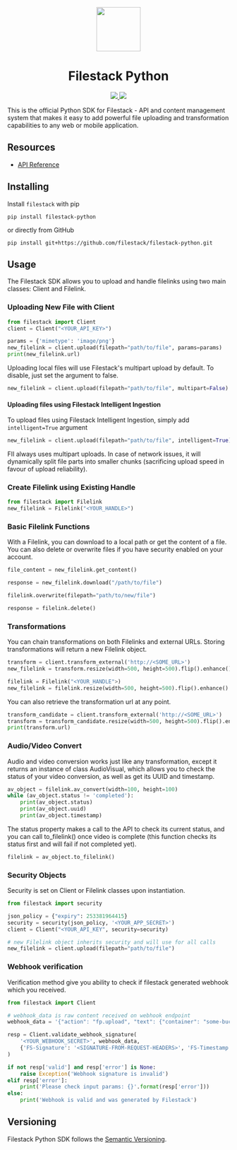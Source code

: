 <p align="center"><img src="logo.svg" align="center" width="100"/></p>
<h1 align="center">Filestack Python</h1>
<p align="center">
  <a href="http://travis-ci.org/filestack/filestack-python">
    <img src="https://img.shields.io/travis/filestack/filestack-python.svg">
  </a>
  <a href="https://pypi.python.org/pypi/filestack-python/2.3.1">
    <img src="https://img.shields.io/pypi/v/filestack-python.svg">
  </a>
</p>
This is the official Python SDK for Filestack - API and content management system that makes it easy to add powerful file uploading and transformation capabilities to any web or mobile application.

## Resources

* [API Reference](https://filestack.github.io/filestack-python)

## Installing

Install ``filestack`` with pip

```shell
pip install filestack-python
```

or directly from GitHub

```shell
pip install git+https://github.com/filestack/filestack-python.git
```

## Usage

The Filestack SDK allows you to upload and handle filelinks using two main classes: Client and Filelink.

### Uploading New File with Client
``` python
from filestack import Client
client = Client("<YOUR_API_KEY>")

params = {'mimetype': 'image/png'}
new_filelink = client.upload(filepath="path/to/file", params=params)
print(new_filelink.url)
```
Uploading local files will use Filestack's multipart upload by default. To disable, just set the argument to false.

```python
new_filelink = client.upload(filepath="path/to/file", multipart=False)
```
#### Uploading files using Filestack Intelligent Ingestion
To upload files using Filestack Intelligent Ingestion, simply add `intelligent=True` argument
```python
new_filelink = client.upload(filepath="path/to/file", intelligent=True)
```
FII always uses multipart uploads. In case of network issues, it will dynamically split file parts into smaller chunks (sacrificing upload speed in favour of upload reliability).

### Create Filelink using Existing Handle
```python
from filestack import Filelink
new_filelink = Filelink("<YOUR_HANDLE>")
```

### Basic Filelink Functions

With a Filelink, you can download to a local path or get the content of a file. You can also delete or overwrite files if you have security enabled on your account.

```python
file_content = new_filelink.get_content()

response = new_filelink.download("/path/to/file")

filelink.overwrite(filepath="path/to/new/file")

response = filelink.delete()
```

### Transformations

You can chain transformations on both Filelinks and external URLs. Storing transformations will return a new Filelink object.

```python
transform = client.transform_external('http://<SOME_URL>')
new_filelink = transform.resize(width=500, height=500).flip().enhance().store()

filelink = Filelink("<YOUR_HANDLE">)
new_filelink = filelink.resize(width=500, height=500).flip().enhance().store()
```

You can also retrieve the transformation url at any point.

 ```python
transform_candidate = client.transform_external('http://<SOME_URL>')
transform = transform_candidate.resize(width=500, height=500).flip().enhance()
print(transform.url)
```

### Audio/Video Convert

Audio and video conversion works just like any transformation, except it returns an instance of class AudioVisual, which allows you to check the status of your video conversion, as well as get its UUID and timestamp. 

```python
av_object = filelink.av_convert(width=100, height=100)
while (av_object.status != 'completed'):
    print(av_object.status)
    print(av_object.uuid)
    print(av_object.timestamp)
```

The status property makes a call to the API to check its current status, and you can call to_filelink() once video is complete (this function checks its status first and will fail if not completed yet).

```python
filelink = av_object.to_filelink()
```

### Security Objects

Security is set on Client or Filelink classes upon instantiation.

```python
from filestack import security

json_policy = {"expiry": 253381964415}
security = security(json_policy, '<YOUR_APP_SECRET>')
client = Client("<YOUR_API_KEY", security=security)

# new Filelink object inherits security and will use for all calls
new_filelink = client.upload(filepath="path/to/file")
```

### Webhook verification

Verification method give you ability to check if filestack generated webhook which you received.

```python
from filestack import Client

# webhook_data is raw content received on webhook endpoint
webhook_data = '{"action": "fp.upload", "text": {"container": "some-bucket", "url": "https://cdn.filestackcontent.com/Handle", "filename": "filename.png", "client": "Computer", "key": "key_filename.png", "type": "image/png", "size": 1000000}, "id": 50006}'

resp = Client.validate_webhook_signature(
	'<YOUR_WEBHOOK_SECRET>', webhook_data,
	{'FS-Signature': '<SIGNATURE-FROM-REQUEST-HEADERS>', 'FS-Timestamp': '<TIMESTAMP-FROM-REQUEST-HEADERS>'}
)

if not resp['valid'] and resp['error'] is None:
	raise Exception('Webhook signature is invalid')
elif resp['error']:
	print('Please check input params: {}'.format(resp['error']))
else:
	print('Webhook is valid and was generated by Filestack')

```

## Versioning

Filestack Python SDK follows the [Semantic Versioning](http://semver.org/).
